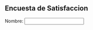 <!DOCTYPE html>
<html>
  <head>
    <meta charset="utf-8">
    <h2>Encuesta de Satisfaccion</h2>
  </head>
  <body>
    <from method="post" action="miservidor.php">
      <div>
        <label for=”nombre”>Nombre:</label>
        <input id=”nombre” type=”text”>
      </div>
  </body>
</html>
